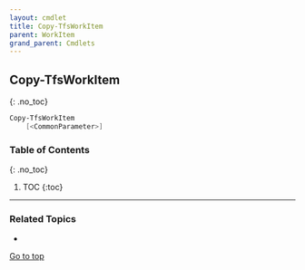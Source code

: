```yaml
---
layout: cmdlet
title: Copy-TfsWorkItem
parent: WorkItem
grand_parent: Cmdlets
---
```

## Copy-TfsWorkItem
{: .no_toc}



```powershell
Copy-TfsWorkItem
    [<CommonParameter>]

```

### Table of Contents
{: .no_toc}

1. TOC
{:toc}

-----

### Related Topics

* 


[Go to top](#copy-tfsworkitem)


